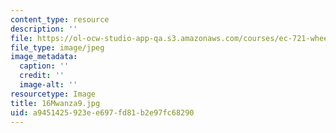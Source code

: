 ```yaml
---
content_type: resource
description: ''
file: https://ol-ocw-studio-app-qa.s3.amazonaws.com/courses/ec-721-wheelchair-design-in-developing-countries-spring-2009/a9451425923ee697fd81b2e97fc68290_16Mwanza9.jpg
file_type: image/jpeg
image_metadata:
  caption: ''
  credit: ''
  image-alt: ''
resourcetype: Image
title: 16Mwanza9.jpg
uid: a9451425-923e-e697-fd81-b2e97fc68290
---
```

